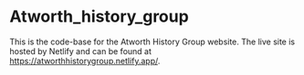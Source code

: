 # Atworth_history_group

This is the code-base for the Atworth History Group website. The live site is hosted by Netlify and can be found at https://atworthhistorygroup.netlify.app/.

